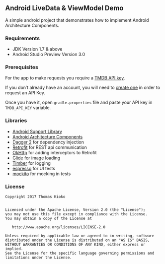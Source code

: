 Android LiveData & ViewModel Demo
---------------------------------------
A simple android project that demonstrates how to implement Android Architecture Components.

### Requirements

* JDK Version 1.7 & above
* Android Studio Preview Version 3.0 

### Prerequisites
For the app to make requests you require a [TMDB API key](https://developers.themoviedb.org/3/getting-started ). 

If you don’t already have an account, you will need to [create one](https://www.themoviedb.org/account/signup) 
in order to request an API Key.

Once you have it, open `gradle.properties` file and paste your API key in `TMDB_API_KEY` variable.

### Libraries


* [Android Support Library][support-lib]
* [Android Architecture Components][arch]
* [Dagger 2][dagger2] for dependency injection
* [Retrofit][retrofit] for REST api communication
* [OkHttp][OkHttp] for adding interceptors to Retrofit
* [Glide][glide] for image loading
* [Timber][timber] for logging
* [espresso][espresso] for UI tests
* [mockito][mockito] for mocking in tests


[mockwebserver]: https://github.com/square/okhttp/tree/master/mockwebserver
[support-lib]: https://developer.android.com/topic/libraries/support-library/index.html
[arch]: https://developer.android.com/arch
[OkHttp]: http://square.github.io/okhttp/
[espresso]: https://google.github.io/android-testing-support-library/docs/espresso/
[dagger2]: https://google.github.io/dagger
[retrofit]: http://square.github.io/retrofit
[glide]: https://github.com/bumptech/glide
[timber]: https://github.com/JakeWharton/timber
[mockito]: http://site.mockito.org


### License

    Copyright 2017 Thomas Kioko
    
    
    Licensed under the Apache License, Version 2.0 (the "License");
    you may not use this file except in compliance with the License.
    You may obtain a copy of the License at

       http://www.apache.org/licenses/LICENSE-2.0

    Unless required by applicable law or agreed to in writing, software
    distributed under the License is distributed on an "AS IS" BASIS,
    WITHOUT WARRANTIES OR CONDITIONS OF ANY KIND, either express or implied.
    See the License for the specific language governing permissions and
    limitations under the License.